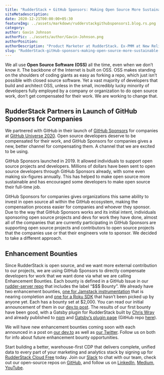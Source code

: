 ```yaml
---
title: "RudderStack + GitHub Sponsors: Making Open Source More Sustainable for Developers"
siteMetadescription:
date: 2020-12-21T00:00:00+05:30
featureImg: ../assets/markdown/rudderstackgithubsponsors1.blog.rs.png
category: 
author: Gavin Johnson
authorPic: ../assets/author/Gavin-Johnson.png
authorPosition: 
authorDescription: "Product Marketer at RudderStack. Ex-PMM at New Relic & AT&T. Ex-consultant at Deloitte. Ex-sys admin. (Sometimes) Ex-developer."
slug: "RudderStack-gitHub-sponsors-making-open-source-more-sustainable-for-developers"
---
```


We all use **Open Source Software (OSS)** all the time, even when we don’t know it. The backbone of the Internet is built on OSS. OSS makes standing on the shoulders of coding giants as easy as forking a repo, which just isn’t possible with closed source software. Yet a vast majority of developers that build and architect OSS, unless in the small, incredibly lucky minority of developers fully employed by a company or organization to do open source work, don’t get compensated for their work. We are working to change that.


## RudderStack Partners in Launch of GitHub Sponsors for Companies

We partnered with GitHub in their launch of [GitHub Sponsors](https://github.com/sponsors) for companies at [GitHub Universe 2020](https://githubuniverse.com/). Open source developers deserve to be compensated for their work, and GitHub Sponsors for companies gives a new, better channel for compensating them. A channel that we are excited to be using.

GitHub Sponsors launched in 2019. It allowed individuals to support open source projects and developers. Millions of dollars have been sent to open source developers through GitHub Sponsors already, with some even making six-figures annually. This has helped to make open source more sustainable and has encouraged some developers to make open source their full-time job.

GitHub Sponsors for companies gives organizations this same ability to invest in open source all within the GitHub ecosystem, making the compensation process easier for companies and whoever they sponsor. Due to the way that GitHub Sponsors works and its initial intent, individuals sponsoring open source projects and devs for work they have done, almost all of the companies that are currently participating in GitHub Sponsors are supporting open source projects and contributors to open source projects that the companies use or that their engineers vote to sponsor. We decided to take a different approach.


## Enhancement Bounties

Since RudderStack is open source, and we want more external contribution to our projects, we are using GitHub Sponsors to directly compensate developers for work that we want done via what we are calling Enhancement Bounties. Each bounty is defined in a GitHub Issue in our [rudder-server repo](https://github.com/rudderlabs/rudder-server) that includes the label “$$$ Bounty”. We already have two enhancement bounties, [one for Jamstack instrumentation](https://github.com/rudderlabs/rudder-server/issues/655) that is nearing completion and [one for a Roku SDK](https://github.com/rudderlabs/rudder-server/issues/656) that hasn’t been picked up by anyone yet. Each has a bounty set at $2,000. You can read our initial announcement of them in our [dev.to post](https://dev.to/rudderstack/devs-wanted-get-paid-to-contribute-to-rudderstack-s-open-source-software-bjp). The results of our first bounty have been good, with a Gatsby plugin for RudderStack built by [Chris Wray](https://github.com/cwray-tech) and already published to [npm](https://www.npmjs.com/package/gatsby-plugin-rudderstack) and [Gatsby’s plugin page](https://www.gatsbyjs.com/plugins/gatsby-plugin-rudderstack/) (GitHub repo [here](https://github.com/rudderlabs/gatsby-plugin-rudderstack)).

We will have new enhancement bounties coming soon with each announced in a post on [our dev.to](https://dev.to/rudderstack) as well as [our Twitter](https://twitter.com/RudderStack). Follow us on both for info about future enhancement bounty opportunities.

Start building a better, warehouse-first CDP that delivers complete, unified data to every part of your marketing and analytics stack by signing up for [RudderStack Cloud Free](https://app.rudderlabs.com/signup?type=freetrial) today. Join our [Slack](https://resources.rudderstack.com/join-rudderstack-slack) to chat with our team, check out our open-source repos on [GitHub](https://github.com/rudderlabs), and follow us on [LinkedIn](https://www.linkedin.com/company/rudderlabs/), [Medium](https://rudderstack.medium.com/), [YouTube](https://www.youtube.com/channel/UCgV-B77bV_-LOmKYHw8jvBw).
